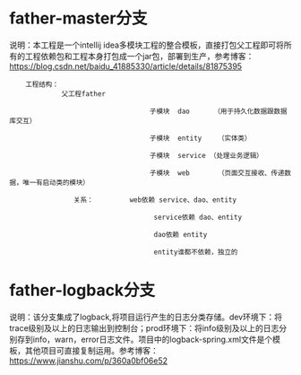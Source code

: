 # father-master分支
说明：本工程是一个intellij idea多模块工程的整合模板，直接打包父工程即可将所有的工程依赖包和工程本身打包成一个jar包，部署到生产，参考博客：https://blog.csdn.net/baidu_41885330/article/details/81875395

        工程结构：
                 父工程father

                                       子模块  dao      （用于持久化数据跟数据库交互）

                                       子模块  entity    （实体类）

                                       子模块  service （处理业务逻辑）

                                       子模块  web       （页面交互接收、传递数据，唯一有启动类的模块）

                    关系：         web依赖 service、dao、entity

                                        service依赖 dao、entity

                                        dao依赖 entity

                                        entity谁都不依赖，独立的
                                        
                                        
# father-logback分支
说明：该分支集成了logback,将项目运行产生的日志分类存储。dev环境下：将trace级别及以上的日志输出到控制台；prod环境下：将info级别及以上的日志分别存到info，warn，error日志文件。项目中的logback-spring.xml文件是个模板，其他项目可直接复制运用。参考博客：https://www.jianshu.com/p/360a0bf06e52
